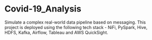 # Covid-19_Analysis
Simulate a complex real-world data pipeline based on messaging. This project is deployed using the following tech stack - NiFi, PySpark, Hive, HDFS, Kafka, Airflow, Tableau and AWS QuickSight.
